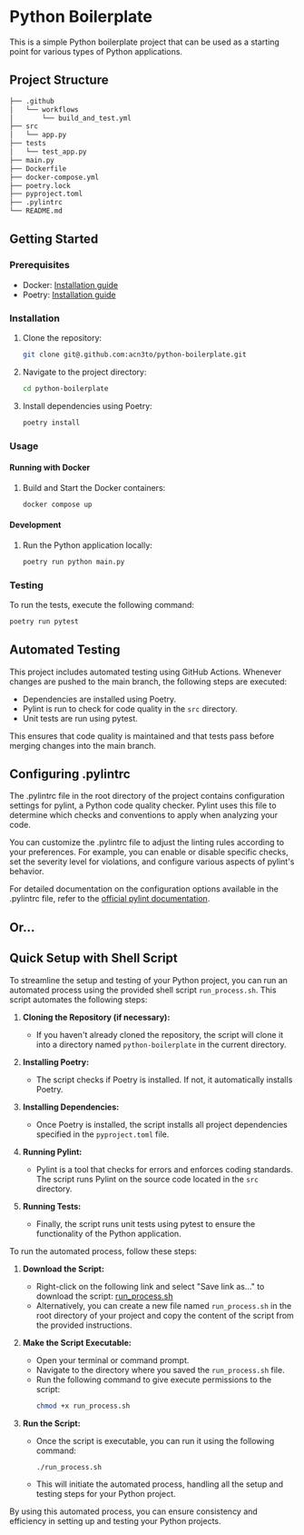 # Python Boilerplate

This is a simple Python boilerplate project that can be used as a starting point for various types of Python applications.

## Project Structure

```bash
├── .github
│   └── workflows
│       └── build_and_test.yml
├── src
│   └── app.py
├── tests
│   └── test_app.py
├── main.py
├── Dockerfile
├── docker-compose.yml
├── poetry.lock
├── pyproject.toml
├── .pylintrc
└── README.md
```

## Getting Started

### Prerequisites

- Docker: [Installation guide](https://docs.docker.com/get-docker/)
- Poetry: [Installation guide](https://python-poetry.org/docs/#installation)

### Installation

1. Clone the repository:

    ```bash
    git clone git@.github.com:acn3to/python-boilerplate.git
    ```

2. Navigate to the project directory:

    ```bash
    cd python-boilerplate
    ```

3. Install dependencies using Poetry:

    ```bash
    poetry install
    ```

### Usage

#### Running with Docker

1. Build and Start the Docker containers:

    ```bash
    docker compose up
    ```

#### Development

1. Run the Python application locally:

    ```bash
    poetry run python main.py
    ```

### Testing

To run the tests, execute the following command:

```bash
poetry run pytest
```

## Automated Testing

This project includes automated testing using GitHub Actions. Whenever changes are pushed to the main branch, the following steps are executed:

- Dependencies are installed using Poetry.
- Pylint is run to check for code quality in the `src` directory.
- Unit tests are run using pytest.

This ensures that code quality is maintained and that tests pass before merging changes into the main branch.

## Configuring .pylintrc

The .pylintrc file in the root directory of the project contains configuration settings for pylint, a Python code quality checker. Pylint uses this file to determine which checks and conventions to apply when analyzing your code.

You can customize the .pylintrc file to adjust the linting rules according to your preferences. For example, you can enable or disable specific checks, set the severity level for violations, and configure various aspects of pylint's behavior.

For detailed documentation on the configuration options available in the .pylintrc file, refer to the [official pylint documentation](https://pylint.readthedocs.io/en/stable/).

## Or...

## Quick Setup with Shell Script

To streamline the setup and testing of your Python project, you can run an automated process using the provided shell script `run_process.sh`. This script automates the following steps:

1. **Cloning the Repository (if necessary):**
   - If you haven't already cloned the repository, the script will clone it into a directory named `python-boilerplate` in the current directory.

2. **Installing Poetry:**
   - The script checks if Poetry is installed. If not, it automatically installs Poetry.

3. **Installing Dependencies:**
   - Once Poetry is installed, the script installs all project dependencies specified in the `pyproject.toml` file.

4. **Running Pylint:**
   - Pylint is a tool that checks for errors and enforces coding standards. The script runs Pylint on the source code located in the `src` directory.

5. **Running Tests:**
   - Finally, the script runs unit tests using pytest to ensure the functionality of the Python application.

To run the automated process, follow these steps:

1. **Download the Script:**
   - Right-click on the following link and select "Save link as..." to download the script: [run_process.sh](link_to_raw_script)
   - Alternatively, you can create a new file named `run_process.sh` in the root directory of your project and copy the content of the script from the provided instructions.

2. **Make the Script Executable:**
   - Open your terminal or command prompt.
   - Navigate to the directory where you saved the `run_process.sh` file.
   - Run the following command to give execute permissions to the script:
     ```bash
     chmod +x run_process.sh
     ```

3. **Run the Script:**
   - Once the script is executable, you can run it using the following command:
     ```bash
     ./run_process.sh
     ```
   - This will initiate the automated process, handling all the setup and testing steps for your Python project.

By using this automated process, you can ensure consistency and efficiency in setting up and testing your Python projects.
